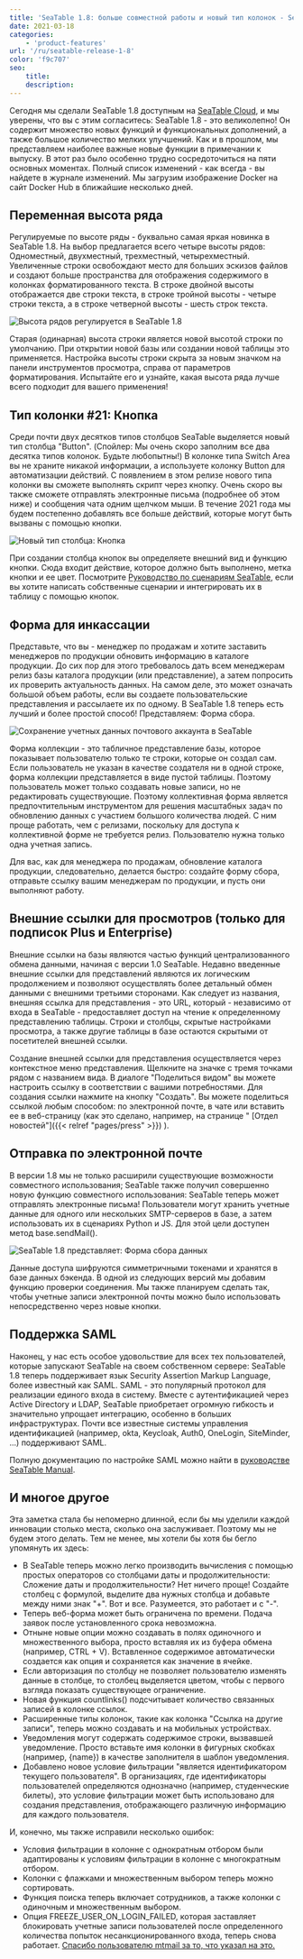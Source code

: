 ```yaml
---
title: 'SeaTable 1.8: больше совместной работы и новый тип колонок - SeaTable'
date: 2021-03-18
categories:
    - 'product-features'
url: '/ru/seatable-release-1-8'
color: 'f9c707'
seo:
    title:
    description:
---
```


Сегодня мы сделали SeaTable 1.8 доступным на [SeaTable Cloud](https://cloud.seatable.io), и мы уверены, что вы с этим согласитесь: SeaTable 1.8 - это великолепно! Он содержит множество новых функций и функциональных дополнений, а также большое количество мелких улучшений. Как и в прошлом, мы представляем наиболее важные новые функции в примечании к выпуску. В этот раз было особенно трудно сосредоточиться на пяти основных моментах. Полный список изменений - как всегда - вы найдете в журнале изменений. Мы загрузим изображение Docker на сайт Docker Hub в ближайшие несколько дней.

## Переменная высота ряда

Регулируемые по высоте ряды - буквально самая яркая новинка в SeaTable 1.8. На выбор предлагается всего четыре высоты рядов: Одноместный, двухместный, трехместный, четырехместный. Увеличенные строки освобождают место для больших эскизов файлов и создают больше пространства для отображения содержимого в колонках форматированного текста. В строке двойной высоты отображается две строки текста, в строке тройной высоты - четыре строки текста, а в строке четверной высоты - шесть строк текста.

![Высота рядов регулируется в SeaTable 1.8](SeaTable1.8_CustomizableRowHeight_1498x646.png)

Старая (одинарная) высота строки является новой высотой строки по умолчанию. При открытии новой базы или создании новой таблицы это применяется. Настройка высоты строки скрыта за новым значком на панели инструментов просмотра, справа от параметров форматирования. Испытайте его и узнайте, какая высота ряда лучше всего подходит для вашего применения!

## Тип колонки #21: Кнопка

Среди почти двух десятков типов столбцов SeaTable выделяется новый тип столбца "Button". (Спойлер: Мы очень скоро заполним все два десятка типов колонок. Будьте любопытны!) В колонке типа Switch Area вы не храните никакой информации, а используете колонку Button для автоматизации действий. С появлением в этом релизе нового типа колонки вы сможете выполнять скрипт через кнопку. Очень скоро вы также сможете отправлять электронные письма (подробнее об этом ниже) и сообщения чата одним щелчком мыши. В течение 2021 года мы будем постепенно добавлять все больше действий, которые могут быть вызваны с помощью кнопки.

![Новый тип столбца: Кнопка](SeaTable1.8_ColumnType_Button_1500x708.png)

При создании столбца кнопок вы определяете внешний вид и функцию кнопки. Сюда входит действие, которое должно быть выполнено, метка кнопки и ее цвет. Посмотрите [Руководство по сценариям SeaTable](https://developer.seatable.com/scripts/), если вы хотите написать собственные сценарии и интегрировать их в таблицу с помощью кнопок.

## Форма для инкассации

Представьте, что вы - менеджер по продажам и хотите заставить менеджеров по продукции обновить информацию в каталоге продукции. До сих пор для этого требовалось дать всем менеджерам релиз базы каталога продукции (или представление), а затем попросить их проверить актуальность данных. На самом деле, это может означать большой объем работы, если вы создаете пользовательские представления и рассылаете их по одному. В SeaTable 1.8 теперь есть лучший и более простой способ! Представляем: Форма сбора.

![Сохранение учетных данных почтового аккаунта в SeaTable](SeaTable1.8_MailAccount_1500x495.png)

Форма коллекции - это табличное представление базы, которое показывает пользователю только те строки, которые он создал сам. Если пользователь не указан в качестве создателя ни в одной строке, форма коллекции представляется в виде пустой таблицы. Поэтому пользователь может только создавать новые записи, но не редактировать существующие. Поэтому коллективная форма является предпочтительным инструментом для решения масштабных задач по обновлению данных с участием большого количества людей. С ним проще работать, чем с релизами, поскольку для доступа к коллективной форме не требуется релиз. Пользователю нужна только одна учетная запись.

Для вас, как для менеджера по продажам, обновление каталога продукции, следовательно, делается быстро: создайте форму сбора, отправьте ссылку вашим менеджерам по продукции, и пусть они выполняют работу.

## Внешние ссылки для просмотров (только для подписок Plus и Enterprise)

Внешние ссылки на базы являются частью функций централизованного обмена данными, начиная с версии 1.0 SeaTable. Недавно введенные внешние ссылки для представлений являются их логическим продолжением и позволяют осуществлять более детальный обмен данными с внешними третьими сторонами. Как следует из названия, внешняя ссылка для представления - это URL, который - независимо от входа в SeaTable - предоставляет доступ на чтение к определенному представлению таблицы. Строки и столбцы, скрытые настройками просмотра, а также другие таблицы в базе остаются скрытыми от посетителей внешней ссылки.

Создание внешней ссылки для представления осуществляется через контекстное меню представления. Щелкните на значке с тремя точками рядом с названием вида. В диалоге "Поделиться видом" вы можете настроить ссылку в соответствии с вашими потребностями. Для создания ссылки нажмите на кнопку "Создать". Вы можете поделиться ссылкой любым способом: по электронной почте, в чате или вставить ее в веб-страницу (как это сделано, например, на странице " [Отдел новостей"]({{< relref "pages/press" >}}) ).

## Отправка по электронной почте

В версии 1.8 мы не только расширили существующие возможности совместного использования; SeaTable также получил совершенно новую функцию совместного использования: SeaTable теперь может отправлять электронные письма! Пользователи могут хранить учетные данные для одного или нескольких SMTP-серверов в базе, а затем использовать их в сценариях Python и JS. Для этой цели доступен метод base.sendMail().

![SeaTable 1.8 представляет: Форма сбора данных](SeaTable1.8_DataCollectionTable_1500x495.png)

Данные доступа шифруются симметричными токенами и хранятся в базе данных бэкенда. В одной из следующих версий мы добавим функцию проверки соединения. Мы также планируем сделать так, чтобы учетные записи электронной почты можно было использовать непосредственно через новые кнопки.

## Поддержка SAML

Наконец, у нас есть особое удовольствие для всех тех пользователей, которые запускают SeaTable на своем собственном сервере: SeaTable 1.8 теперь поддерживает язык Security Assertion Markup Language, более известный как SAML. SAML - это популярный протокол для реализации единого входа в систему. Вместе с аутентификацией через Active Directory и LDAP, SeaTable приобретает огромную гибкость и значительно упрощает интеграцию, особенно в больших инфраструктурах. Почти все известные системы управления идентификацией (например, okta, Keycloak, Auth0, OneLogin, SiteMinder, ...) поддерживают SAML.

Полную документацию по настройке SAML можно найти в [руководстве SeaTable Manual](https://manual.seatable.io/config/enterprise/saml/).

## И многое другое

Эта заметка стала бы непомерно длинной, если бы мы уделили каждой инновации столько места, сколько она заслуживает. Поэтому мы не будем этого делать. Тем не менее, мы хотели бы хотя бы бегло упомянуть их здесь:

- В SeaTable теперь можно легко производить вычисления с помощью простых операторов со столбцами даты и продолжительности: Сложение даты и продолжительности? Нет ничего проще! Создайте столбец с формулой, выделите два нужных столбца и добавьте между ними знак "+". Вот и все. Разумеется, это работает и с "-".
- Теперь веб-форма может быть ограничена по времени. Подача заявок после установленного срока невозможна.
- Отныне новые опции можно создавать в полях одиночного и множественного выбора, просто вставляя их из буфера обмена (например, CTRL + V). Вставленное содержимое автоматически создается как опция и сохраняется как значение в ячейке.
- Если авторизация по столбцу не позволяет пользователю изменять данные в столбце, то столбец выделяется цветом, чтобы с первого взгляда показать существующее ограничение.
- Новая функция countlinks() подсчитывает количество связанных записей в колонке ссылок.
- Расширенные типы колонок, такие как колонка "Ссылка на другие записи", теперь можно создавать и на мобильных устройствах.
- Уведомления могут содержать содержимое строки, вызвавшей уведомление. Просто вставьте имя колонки в фигурных скобках (например, {name}) в качестве заполнителя в шаблон уведомления.
- Добавлено новое условие фильтрации "является идентификатором текущего пользователя". В организациях, где идентификаторы пользователей определяются однозначно (например, студенческие билеты), это условие фильтрации может быть использовано для создания представления, отображающего различную информацию для каждого пользователя.

И, конечно, мы также исправили несколько ошибок:

- Условия фильтрации в колонне с однократным отбором были адаптированы к условиям фильтрации в колонне с многократным отбором.
- Колонки с флажками и множественным выбором теперь можно сортировать.
- Функция поиска теперь включает сотрудников, а также колонки с одиночным и множественным выбором.
- Опция FREEZE_USER_ON_LOGIN_FAILED, которая заставляет блокировать учетные записи пользователей после определенного количества попыток несанкционированного входа, теперь снова работает. [Спасибо пользователю mtmail за то, что указал на это.](https://forum.seatable.com/t/v1-7-1-freeze-account-and-fail2ban/296)
